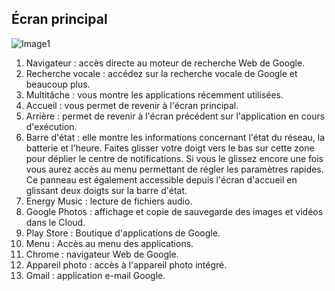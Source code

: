 ## Écran principal

![Image1](http://static.energysistem.com/images/manuals/42547/587cee8e0882c.jpg) 

1. Navigateur : accès directe au moteur de recherche Web de Google.
2. Recherche vocale : accédez sur la recherche vocale de Google et beaucoup plus.
3. Multitâche : vous montre les applications récemment utilisées.
4. Accueil : vous permet de revenir à l'écran principal.
5. Arrière : permet de revenir à l'écran précédent sur l'application en cours d'exécution.
6. Barre d'état : elle montre les informations concernant l'état du réseau, la batterie et l'heure. Faites glisser votre doigt vers le bas sur cette zone pour déplier le centre de notifications. Si vous le glissez encore une fois vous aurez accès au menu permettant de régler les paramètres rapides. Ce panneau est également accessible depuis l'écran d'accueil en glissant deux doigts sur la barre d'état.
7. Energy Music : lecture de fichiers audio.
8. Google Photos : affichage et copie de sauvegarde des images et vidéos dans le Cloud.
9. Play Store : Boutique d'applications de Google.
10. Menu : Accès au menu des applications.
11. Chrome : navigateur Web de Google.
12. Appareil photo : accès à l'appareil photo intégré.
13. Gmail : application e-mail Google.
